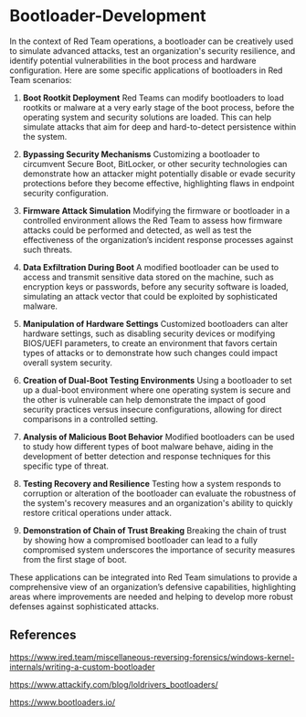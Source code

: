 # Bootloader-Development


In the context of Red Team operations, a bootloader can be creatively used to simulate advanced attacks, test an organization's security resilience, and identify potential vulnerabilities in the boot process and hardware configuration. Here are some specific applications of bootloaders in Red Team scenarios:

1. **Boot Rootkit Deployment**
Red Teams can modify bootloaders to load rootkits or malware at a very early stage of the boot process, before the operating system and security solutions are loaded. This can help simulate attacks that aim for deep and hard-to-detect persistence within the system.

2. **Bypassing Security Mechanisms**
Customizing a bootloader to circumvent Secure Boot, BitLocker, or other security technologies can demonstrate how an attacker might potentially disable or evade security protections before they become effective, highlighting flaws in endpoint security configuration.

3. **Firmware Attack Simulation**
Modifying the firmware or bootloader in a controlled environment allows the Red Team to assess how firmware attacks could be performed and detected, as well as test the effectiveness of the organization’s incident response processes against such threats.

4. **Data Exfiltration During Boot**
A modified bootloader can be used to access and transmit sensitive data stored on the machine, such as encryption keys or passwords, before any security software is loaded, simulating an attack vector that could be exploited by sophisticated malware.

5. **Manipulation of Hardware Settings**
Customized bootloaders can alter hardware settings, such as disabling security devices or modifying BIOS/UEFI parameters, to create an environment that favors certain types of attacks or to demonstrate how such changes could impact overall system security.

6. **Creation of Dual-Boot Testing Environments**
Using a bootloader to set up a dual-boot environment where one operating system is secure and the other is vulnerable can help demonstrate the impact of good security practices versus insecure configurations, allowing for direct comparisons in a controlled setting.

7. **Analysis of Malicious Boot Behavior**
Modified bootloaders can be used to study how different types of boot malware behave, aiding in the development of better detection and response techniques for this specific type of threat.

8. **Testing Recovery and Resilience**
Testing how a system responds to corruption or alteration of the bootloader can evaluate the robustness of the system's recovery measures and an organization's ability to quickly restore critical operations under attack.

9. **Demonstration of Chain of Trust Breaking**
Breaking the chain of trust by showing how a compromised bootloader can lead to a fully compromised system underscores the importance of security measures from the first stage of boot.

These applications can be integrated into Red Team simulations to provide a comprehensive view of an organization’s defensive capabilities, highlighting areas where improvements are needed and helping to develop more robust defenses against sophisticated attacks.

## References


https://www.ired.team/miscellaneous-reversing-forensics/windows-kernel-internals/writing-a-custom-bootloader

https://www.attackify.com/blog/loldrivers_bootloaders/

https://www.bootloaders.io/
